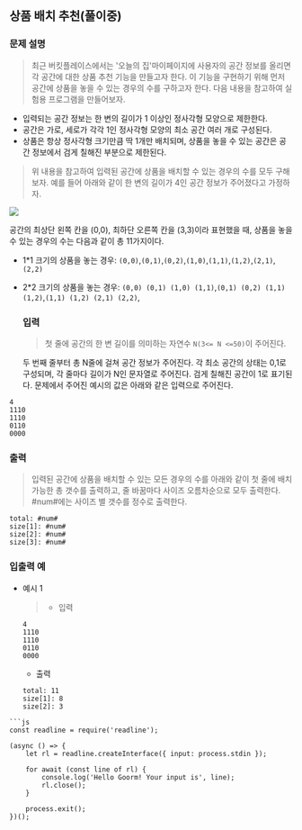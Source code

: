 
## 상품 배치 추천(풀이중)

### 문제 설명
  > 최근 버킷플레이스에서는 '오늘의 집'마이페이지에 사용자의 공간 정보를 올리면 각 공간에 대한 상품 추천 기능을 만들고자 한다.
  이 기능을 구현하기 위해 먼저 공간에 상품을 놓을 수 있는 경우의 수를 구하고자 한다. 다음 내용을 참고하여 실험용 프로그램을 만들어보자.
  >
  - 입력되는 공간 정보는 한 변의 길이가 1 이상인 정사각형 모양으로 제한한다.
  - 공간은 가로, 세로가 각각 1인 정사각형 모양의 최소 공간 여러 개로 구성된다.
  - 상품은 항상 정사각형 크기만큼 딱 1개만 배치되며, 상품을 놓을 수 있는 공간은 공간 정보에서 검게 칠해진 부분으로 제한된다.
  >위 내용을 참고하여 입력된 공간에 상품을 배치할 수 있는 경우의 수를 모두 구해보자.
  예를 들어 아래와 같이 한 변의 길이가 4인 공간 정보가 주어졌다고 가정하자.
>
![](https://images.velog.io/images/unow30/post/cab38909-fc00-46ec-9b61-e6d028252e4c/image.png)
>
공간의 최상단 왼쪽 칸을 (0,0), 최하단 오른쪽 칸을 (3,3)이라 표현했을 때, 상품을 놓을 수 있는 경우의 수는 다음과 같이 총 11가지이다.
- 1*1 크기의 상품을 놓는 경우: `(0,0)`,`(0,1)`,`(0,2)`,`(1,0)`,`(1,1)`,`(1,2)`,`(2,1)`,`(2,2)`
- 2*2 크기의 상품을 놓는 경우: `(0,0) (0,1) (1,0) (1,1)`,`(0,1) (0,2) (1,1) (1,2)`,`(1,1) (1,2) (2,1) (2,2)`,

  ### 입력
  > 첫 줄에 공간의 한 변 길이를 의미하는 자연수 `N(3<= N <=50)`이 주어진다.
  >
  두 번째 줄부터 총 N줄에 걸쳐 공간 정보가 주어진다. 각 최소 공간의 상태는 0,1로 구성되며, 각 줄마다 길이가 N인 문자열로 주어진다. 검게 칠해진 공간이 1로 표기된다.
  문제에서 주어진 예시의 값은 아래와 같은 입력으로 주어진다.
```
4
1110
1110
0110
0000
```

  ### 출력
  > 입력된 공간에 상품을 배치할 수 있는 모든 경우의 수를 아래와 같이 첫 줄에 배치 가능한 총 갯수를 출력하고, 줄 바꿈마다 사이즈 오름차순으로 모두 출력한다. #num#에는 사이즈 별 갯수를 정수로 출력한다.
  ```
  total: #num#
  size[1]: #num#
  size[2]: #num#
  size[3]: #num#
  ```
  
  ### 입출력 예
- 예시 1 
  >- 입력
  ```
  4
  1110
  1110
  0110
  0000
  ```
  - 출력
  ```
  total: 11
  size[1]: 8
  size[2]: 3
```
```js
const readline = require('readline');

(async () => {
	let rl = readline.createInterface({ input: process.stdin });
	
	for await (const line of rl) {
		console.log('Hello Goorm! Your input is', line);
		rl.close();
	}
	
	process.exit();
})();

```
